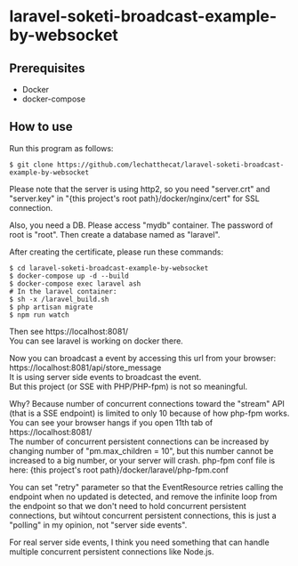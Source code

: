 # laravel-soketi-broadcast-example-by-websocket
## Prerequisites
- Docker
- docker-compose

## How to use
Run this program as follows:
```
$ git clone https://github.com/lechatthecat/laravel-soketi-broadcast-example-by-websocket
```
Please note that the server is using http2, so you need "server.crt" and "server.key" in "{this project's root path}/docker/nginx/cert" for SSL connection.

Also, you need a DB. Please access "mydb" container. The password of root is "root". Then create a database named as "laravel".

After creating the certificate, please run these commands:
```
$ cd laravel-soketi-broadcast-example-by-websocket
$ docker-compose up -d --build
$ docker-compose exec laravel ash
# In the laravel container:
$ sh -x /laravel_build.sh
$ php artisan migrate
$ npm run watch
```
Then see https://localhost:8081/  
You can see laravel is working on docker there.  
   
Now you can broadcast a event by accessing this url from your browser:  
https://localhost:8081/api/store_message  
It is using server side events to broadcast the event.  
But this project (or SSE with PHP/PHP-fpm) is not so meaningful.   
  
Why? Because number of concurrent connections toward the "stream" API (that is a SSE endpoint) is limited to only 10 because of how php-fpm works.  
You can see your browser hangs if you open 11th tab of https://localhost:8081/  
The number of concurrent persistent connections can be increased by changing number of "pm.max_children = 10", but this number cannot be increased to a big number, or your server will crash. php-fpm conf file is here: {this project's root path}/docker/laravel/php-fpm.conf
  
You can set "retry" parameter so that the EventResource retries calling the endpoint when no updated is detected, and remove the infinite loop from the endpoint so that we don't need to hold concurrent persistent connections, but wihtout concurrent persistent connections, this is just a "polling" in my opinion, not "server side events".

For real server side events, I think you need something that can handle multiple concurrent persistent connections like Node.js.
